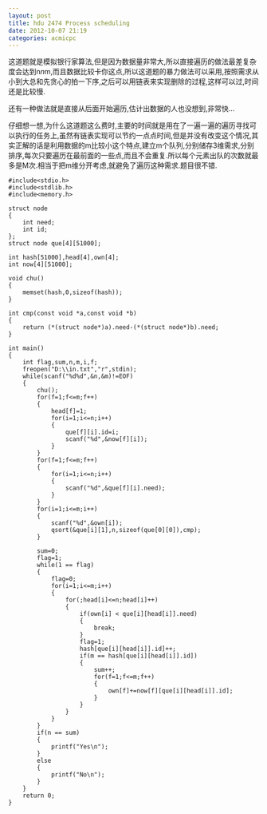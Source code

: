 ```yaml
---
layout: post
title: hdu 2474 Process scheduling
date: 2012-10-07 21:19
categories: acmicpc
---
```


这道题就是模拟银行家算法,但是因为数据量非常大,所以直接遍历的做法最差复杂度会达到n*n*m,而且数据比较卡你这点,所以这道题的暴力做法可以采用,按照需求从小到大总和先贪心的拍一下序,之后可以用链表来实现删除的过程,这样可以过,时间还是比较慢.

还有一种做法就是直接从后面开始遍历,估计出数据的人也没想到,非常快...

仔细想一想,为什么这道题这么费时,主要的时间就是用在了一遍一遍的遍历寻找可以执行的任务上,虽然有链表实现可以节约一点点时间,但是并没有改变这个情况,其实正解的话是利用数据的m比较小这个特点,建立m个队列,分别储存3维需求,分别排序,每次只要遍历在最前面的一些点,而且不会重复.所以每个元素出队的次数就最多是M次.相当于把m维分开考虑,就避免了遍历这种需求.题目很不错.

    #include<stdio.h>  
    #include<stdlib.h>  
    #include<memory.h>  
      
    struct node   
    {  
        int need;  
        int id;  
    };  
    struct node que[4][51000];  
      
    int hash[51000],head[4],own[4];  
    int now[4][51000];  
      
    void chu()  
    {  
        memset(hash,0,sizeof(hash));  
    }  
      
    int cmp(const void *a,const void *b)  
    {  
        return (*(struct node*)a).need-(*(struct node*)b).need;  
    }  
      
    int main()  
    {  
        int flag,sum,n,m,i,f;  
        freopen("D:\\in.txt","r",stdin);  
        while(scanf("%d%d",&n,&m)!=EOF)  
        {  
            chu();  
            for(f=1;f<=m;f++)  
            {  
                head[f]=1;  
                for(i=1;i<=n;i++)  
                {  
                    que[f][i].id=i;  
                    scanf("%d",&now[f][i]);  
                }  
            }  
            for(f=1;f<=m;f++)  
            {  
                for(i=1;i<=n;i++)  
                {  
                    scanf("%d",&que[f][i].need);  
                }  
            }  
            for(i=1;i<=m;i++)  
            {  
                scanf("%d",&own[i]);  
                qsort(&que[i][1],n,sizeof(que[0][0]),cmp);  
            }  
              
            sum=0;  
            flag=1;  
            while(1 == flag)  
            {  
                flag=0;  
                for(i=1;i<=m;i++)  
                {  
                    for(;head[i]<=n;head[i]++)  
                    {  
                        if(own[i] < que[i][head[i]].need)  
                        {  
                            break;  
                        }  
                        flag=1;  
                        hash[que[i][head[i]].id]++;  
                        if(m == hash[que[i][head[i]].id])  
                        {  
                            sum++;  
                            for(f=1;f<=m;f++)  
                            {  
                                own[f]+=now[f][que[i][head[i]].id];  
                            }  
                        }  
                    }     
                }  
            }  
            if(n == sum)  
            {  
                printf("Yes\n");  
            }  
            else  
            {  
                printf("No\n");  
            }  
        }  
        return 0;  
    }  
 
